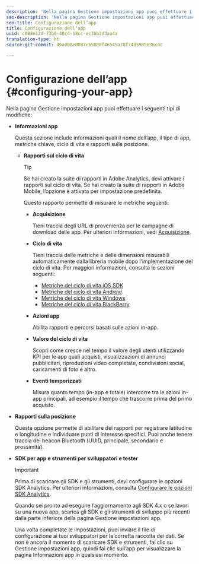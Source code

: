 ```yaml
---
description: 'Nella pagina Gestione impostazioni app puoi effettuare i seguenti tipi di modifiche '
seo-description: 'Nella pagina Gestione impostazioni app puoi effettuare i seguenti tipi di modifiche '
seo-title: Configurazione dell’app
title: Configurazione dell’app
uuid: c088e12d-73b6-40c4-b8cc-ec3bb3d3aa4a
translation-type: ht
source-git-commit: 46a0b8e0087c65880f46545a78f74d5985e36cdc

---
```



# Configurazione dell’app {#configuring-your-app}

Nella pagina Gestione impostazioni app puoi effettuare i seguenti tipi di modifiche:

* **Informazioni app**

   Questa sezione include informazioni quali il nome dell’app, il tipo di app, metriche chiave, ciclo di vita e rapporti sulla posizione.

   * **Rapporti sul ciclo di vita**

      >[!TIP]
      >
      >Se hai creato la suite di rapporti in Adobe Analytics, devi attivare i rapporti sul ciclo di vita. Se hai creato la suite di rapporti in Adobe Mobile, l’opzione è attivata per impostazione predefinita.

      Questo rapporto permette di misurare le metriche seguenti:

      * **Acquisizione**

         Tieni traccia degli URL di provenienza per le campagne di download delle app. Per ulteriori informazioni, vedi [Acquisizione](/help/using/acquisition-main/acquisition-main.md).

      * **Ciclo di vita**

         Tieni traccia delle metriche e delle dimensioni misurabili automaticamente dalla libreria mobile dopo l’implementazione del ciclo di vita. Per maggiori informazioni, consulta le sezioni seguenti:

         * [Metriche del ciclo di vita iOS SDK](/help/ios/metrics.md)
         * [Metriche del ciclo di vita Android](/help/android/metrics.md)
         * [Metriche del ciclo di vita Windows](/help/universal-windows/metrics.md)
         * [Metriche del ciclo di vita BlackBerry](/help/blackberry/metrics.md)
      * **Azioni app**

         Abilita rapporti e percorsi basati sulle azioni in-app.

      * **Valore del ciclo di vita**

         Scopri come cresce nel tempo il valore degli utenti utilizzando KPI per le app quali acquisti, visualizzazioni di annunci pubblicitari, riproduzioni video completate, condivisioni social, caricamenti di foto e altro.

      * **Eventi temporizzati**

         Misura quanto tempo (in-app e totale) intercorre tra le azioni in-app principali, ad esempio il tempo che trascorre prima del primo acquisto.


* **Rapporti sulla posizione**

   Questa opzione permette di abilitare dei rapporti per registrare latitudine e longitudine e individuare punti di interesse specifici. Puoi anche tenere traccia dei beacon Bluetooth (UUID, principale, secondario e prossimità).

* **SDK per app e strumenti per sviluppatori e tester**

   >[!IMPORTANT]
   >
   >Prima di scaricare gli SDK e gli strumenti, devi configurare le opzioni SDK Analytics. Per ulteriori informazioni, consulta [Configurare le opzioni SDK Analytics](/help/using/c-manage-app-settings/c-mob-confg-app/t-config-analytics/t-config-analytics.md).

   Quando sei pronto ad eseguire l’aggiornamento agli SDK 4.x o se lavori su una nuova app, scarica gli SDK e gli strumenti di sviluppo più recenti dalla parte inferiore della pagina Gestione impostazioni app.

   Una volta completate le impostazioni, puoi inviare il file di configurazione ai tuoi sviluppatori per la corretta raccolta dei dati. Se non è ancora il momento di scaricare SDK e strumenti, fai clic su Gestione impostazioni app, quindi fai clic sull’app per visualizzare la pagina Informazioni app in qualsiasi momento.
